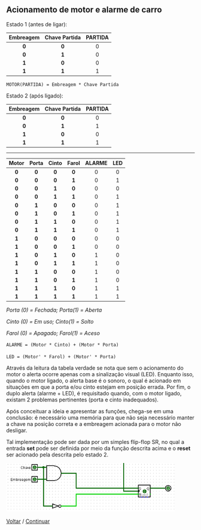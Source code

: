 ## **Acionamento de motor e alarme de carro**

Estado 1 (antes de ligar):

|Embreagem|Chave Partida|PARTIDA|
|:---:|:---:|:---:|
|**0**|**0**|0|
|**0**|**1**|0|
|**1**|**0**|0|
|**1**|**1**|1|

```
MOTOR(PARTIDA) = Embreagem * Chave Partida
```

Estado 2 (após ligado):

|Embreagem|Chave Partida|PARTIDA|
|:---:|:---:|:---:|
|**0**|**0**|0|
|**0**|**1**|1|
|**1**|**0**|0|
|**1**|**1**|1|

---

|Motor|Porta|Cinto|Farol|ALARME|LED|
|:---:|:---:|:---:|:---:|:---:|:---:|
|**0**|**0**|**0**|**0**|0|0|
|**0**|**0**|**0**|**1**|0|1|
|**0**|**0**|**1**|**0**|0|0|
|**0**|**0**|**1**|**1**|0|1|
|**0**|**1**|**0**|**0**|0|1|
|**0**|**1**|**0**|**1**|0|1|
|**0**|**1**|**1**|**0**|0|1|
|**0**|**1**|**1**|**1**|0|1|
|**1**|**0**|**0**|**0**|0|0|
|**1**|**0**|**0**|**1**|0|0|
|**1**|**0**|**1**|**0**|1|0|
|**1**|**0**|**1**|**1**|1|0|
|**1**|**1**|**0**|**0**|1|0|
|**1**|**1**|**0**|**1**|1|0|
|**1**|**1**|**1**|**0**|1|1|
|**1**|**1**|**1**|**1**|1|1|

*Porta (0) = Fechada; Porta(1) = Aberta*

*Cinto (0) = Em uso; Cinto(1) = Solto*

*Farol (0) = Apagado; Farol(1) = Aceso*

```
ALARME = (Motor * Cinto) + (Motor * Porta)

LED = (Motor' * Farol) + (Motor' * Porta)
```

Através da leitura da tabela verdade se nota que sem o acionamento do motor o alerta ocorre apenas com a sinalização visual (LED). Enquanto isso, quando o motor ligado, o alerta base é o sonoro, o qual é acionado em situações em que a porta e/ou cinto estejam em posição errada. Por fim, o duplo alerta (alarme + LED), é requisitado quando, com o motor ligado, existam 2 problemas pertinentes (porta e cinto inadequados).

Após conceituar a ideia e apresentar as funções, chega-se em uma conclusão: é necessário uma memória para que não seja necessário manter a chave na posição correta e a embreagem acionada para o motor não desligar.

Tal implementação pode ser dada por um simples flip-flop SR, no qual a entrada **set** pode ser definida por meio da função descrita acima e o **reset** ser acionado pela descrita pelo estado 2.

<img src="../img/ChaveEmbreagem.png" alt="Flip-flop SR para exemplo" width="450" height="130">

[Voltar](11-Decodificador.md) / [Continuar](21-ClockRegistrador.md)